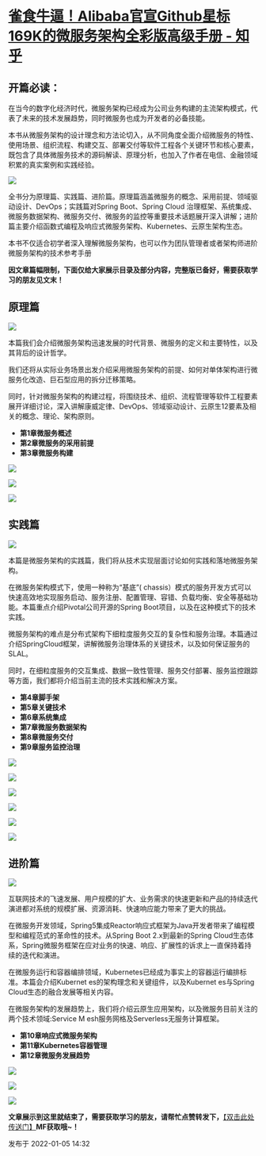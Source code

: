 # [雀食牛逼！Alibaba官宣Github星标169K的微服务架构全彩版高级手册 - 知乎](https://zhuanlan.zhihu.com/p/453567578)

## 开篇必读：

在当今的数字化经济时代，微服务架构已经成为公司业务构建的主流架构模式，代表了未来的技术发展趋势，同时微服务也成为开发者的必备技能。

本书从微服务架构的设计理念和方法论切入，从不同角度全面介绍微服务的特性、使用场景、组织流程、构建交互、部署交付等软件工程各个关键环节和核心要素，既包含了具体微服务技术的源码解读、原理分析，也加入了作者在电信、金融领域积累的真实案例和实践经验。

![](https://pic1.zhimg.com/v2-320f414ea771083ddf208d75276c5c6c_b.jpg)

全书分为原理篇、实践篇、进阶篇。原理篇涵盖微服务的概念、采用前提、领域驱动设计、DevOps；实践篇对Spring Boot、Spring Cloud 治理框架、系统集成、微服务数据架构、微服务交付、微服务的监控等重要技术话题展开深入讲解；进阶篇主要介绍函数式编程及响应式微服务架构、Kubernetes、云原生架构生态。

本书不仅适合初学者深入理解微服务架构，也可以作为团队管理者或者架构师进阶微服务架构的技术参考手册

**因文章篇幅限制，下面仅给大家展示目录及部分内容，完整版已备好，需要获取学习的朋友见文末！**

## 原理篇

![](https://pic3.zhimg.com/v2-e333a49eeb20bea73bbe154085fbc9ae_b.jpg)

本篇我们会介绍微服务架构迅速发展的时代背景、微服务的定义和主要特性，以及其背后的设计哲学。

我们还将从实际业务场景出发介绍采用微服务架构的前提、如何对单体架构进行微服务化改造、巨石型应用的拆分迁移策略。

同时，针对微服务架构的构建过程，将围绕技术、组织、流程管理等软件工程要素展开详细讨论，深入讲解康威定律、DevOps、领域驱动设计、云原生12要素及相关的概念、理论、架构原则。

-   **第1章微服务概述**
-   **第2章微服务的采用前提**
-   **第3章微服务构建**

![](https://pic2.zhimg.com/v2-b874243f64d53968f6347d689fb1a825_b.jpg)

![](https://pic1.zhimg.com/v2-350f9c6c7decec2803c3d30b78961904_b.jpg)

![](https://pic4.zhimg.com/v2-6c97067e0cfe86f8a7c1fdc29e1fa06b_b.jpg)

## 实践篇

![](https://pic1.zhimg.com/v2-8b045418a23fdbcef24ef4ed55d43464_b.jpg)

本篇是微服务架构的实践篇，我们将从技术实现层面讨论如何实践和落地微服务架构。

在微服务架构模式下，使用一种称为“基底”( chassis）模式的服务开发方式可以快速高效地实现服务启动、服务注册、配置管理、容错、负载均衡、安全等基础功能。本篇重点介绍Pivotal公司开源的Spring Boot项目，以及在这种模式下的技术实践。

微服务架构的难点是分布式架构下细粒度服务交互的复杂性和服务治理。本篇通过介绍SpringCloud框架，讲解微服务治理体系的关键技术，以及如何保证服务的SLAL。

同时，在细粒度服务的交互集成、数据一致性管理、服务交付部署、服务监控跟踪等方面，我们都将介绍当前主流的技术实践和解决方案。

-   **第4章脚手架**
-   **第5章关键技术**
-   **第6章系统集成**
-   **第7章微服务数据架构**
-   **第8章微服务交付**
-   **第9章服务监控治理**

![](https://pic4.zhimg.com/v2-2b1a33e96a7f3918750d67bb682cc023_b.jpg)

![](https://pic1.zhimg.com/v2-fb71efd63ca25c281eef165523501c4c_b.jpg)

![](https://pic2.zhimg.com/v2-f84adc039bb532d4cbb914d7ba7651f9_b.jpg)

![](https://pic4.zhimg.com/v2-e854eaf473c9c1e351adfb4170170ecb_b.jpg)

![](https://pic4.zhimg.com/v2-3296e073b0d81cdd51a2ec3b0b75b7db_b.jpg)

![](https://pic3.zhimg.com/v2-bdcb5406b3fea50b6b66b2c40910ef22_b.jpg)

## 进阶篇

![](https://pic3.zhimg.com/v2-1db7b0874a8936840e86258587e05a2a_b.jpg)

互联网技术的飞速发展、用户规模的扩大、业务需求的快速更新和产品的持续迭代演进都对系统的规模扩展、资源消耗、快速响应能力带来了更大的挑战。

在微服务开发领域，Spring5集成Reactor响应式框架为Java开发者带来了编程模型和编程范式的革命性的技术。从Spring Boot 2.x到最新的Spring Cloud生态体系，Spring微服务框架在应对业务的快速、响应、扩展性的诉求上一直保持着持续的迭代和演进。

在微服务运行和容器编排领域，Kubernetes已经成为事实上的容器运行编排标准。本篇会介绍Kubernet es的架构理念和关键组件，以及Kubernet es与Spring Cloud生态的融合发展等相关内容。

在微服务架构的发展趋势上，我们将介绍云原生应用架构，以及微服务目前关注的两个技术领域:Service M esh服务网格及Serverless无服务计算框架。

-   **第10章响应式微服务架构**
-   **第11章Kubernetes容器管理**
-   **第12章微服务发展趋势**

![](https://pic3.zhimg.com/v2-ab15e52e94eb042569cff272c5d8d0da_b.jpg)

![](https://pic3.zhimg.com/v2-edffd6697097be9ad0221bfb0b6e4246_b.jpg)

![](https://pic2.zhimg.com/v2-e7faa8f232f60080b239fa8272b884b1_b.jpg)

**文章展示到这里就结束了，需要获取学习的朋友，请帮忙点赞转发下，**[【双击此处传送门】](https://docs.qq.com/doc/DWUVCbGJtdVFHZW5w)**MF获取哦~！**

发布于 2022-01-05 14:32
